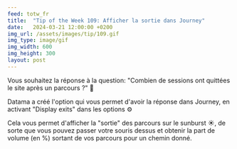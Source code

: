 ```yaml
---
feed: totw_fr
title:  "Tip of the Week 109: Afficher la sortie dans Journey"
date:   2024-03-21 12:00:00 +0200
img_url: /assets/images/tip/109.gif
img_type: image/gif
img_width: 600
img_height: 300
layout: post
---
```



Vous souhaitez la réponse à la question: "Combien de sessions ont quittées le site après un parcours ?" 🤔  


Datama a créé l'option qui vous permet d'avoir la réponse dans Journey, en activant "Display exits" dans les options ⚙️  


Cela vous permet d'afficher la "sortie" des parcours sur le sunburst ☀️, de sorte que vous pouvez passer votre souris dessus et obtenir la part de volume (en %) sortant de vos parcours pour un chemin donné.

